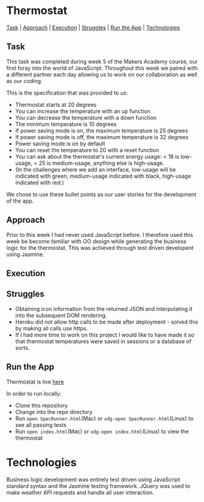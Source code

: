 # Thermostat

[Task](#task) | [Approach](#approach) | [Execution](#execution) | [Struggles](#struggles) | [Run the App](#demo) | [Technologies](#technologies)


## <a name="task">Task</a>

This task was completed during week 5 of the Makers Academy course, our first foray into the world of JavaScript. Throughout this week we paired with a different partner each day allowing us to work on our collaboration as well as our coding.

This is the specification that was provided to us:

* Thermostat starts at 20 degrees
* You can increase the temperature with an up function
* You can decrease the temperature with a down function
* The minimum temperature is 10 degrees
* If power saving mode is on, the maximum temperature is 25 degrees
* If power saving mode is off, the maximum temperature is 32 degrees
* Power saving mode is on by default
* You can reset the temperature to 20 with a reset function
* You can ask about the thermostat's current energy usage: < 18 is low-usage, < 25 is medium-usage, anything else is high-usage.
* (In the challenges where we add an interface, low-usage will be indicated with green, medium-usage indicated with black, high-usage indicated with red.)

We chose to use these bullet points as our user stories for the development of the app.

## <a name="approach">Approach</a>

Prior to this week I had never used JavaScript before. I therefore used this week be become familiar with OO design while generating the business logic for the thermostat. This was achieved through test driven developent using Jasmine.

## <a name="execution">Execution</a>


## <a name="struggles">Struggles</a>

* Obtaining icon information from the returned JSON and interpolating it into the subsequent DOM rendering.
* Heroku did not allow http calls to be made after deployment - solved this by making all calls use https.
* If I had more time to work on this project I would like to have made it so that thermostat temperatures were saved in sessions or a database of sorts.

## <a name="demo">Run the App</a>

Thermostat is live [here](https://thermostat-final.herokuapp.com/index.html)

In order to run locally:

* Clone this repository
* Change into the repo directory
* Run `open SpecRunner.html`(Mac) or `xdg-open SpecRunner.html`(Linux) to see all passing tests
* Run `open index.html`(Mac) or `xdg-open index.html`(Linux) to view the thermostat

# <a name="technologies">Technologies</a>

Business logic development was entirely test driven using JavaScript standard syntax and the Jasmine testing framework. JQuery was used to make weather API requests and handle all user interaction.
